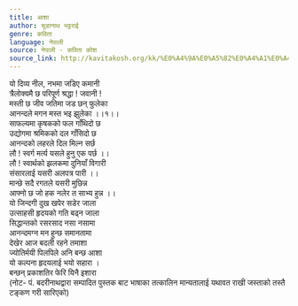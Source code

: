```yaml
---
title: आशा
author: चूडानाथ भट्टराई
genre: कविता
language: नेपाली
source: नेपाली - कविता कोश
source_link: http://kavitakosh.org/kk/%E0%A4%9A%E0%A5%82%E0%A4%A1%E0%A4%BE%E0%A4%A8%E0%A4%BE%E0%A4%A5_%E0%A4%AD%E0%A4%9F%E0%A5%8D%E0%A4%9F%E0%A4%B0%E0%A4%BE%E0%A4%88
---
```


यो दिव्य नील, नभमा जडिए कमानी  
त्रैलोक्यमै छ परिपूर्ण श्रद्धा ! जवानी !  
मस्ती छ जीव जतिमा जड छन् फुलेका  
आनन्दले मगन मस्त भइ झुलेका ।।१।।  
साफल्यमा कृषकको फल गाँथिदो छ  
उद्योगमा श्रमिकको दल गाँसिदो छ  
आनन्दको लहरले दिल मिल्न सर्छ  
लौ ! स्वर्ग मर्त्य यसले हुनु एक पर्छ ।।  
लौ ! स्वार्थको झलकमा दुनियाँ विगारी  
संसारलाई यसरी अलपत्र पारी ।।  
मान्छे सदै रगतले यसरी मुछिन्न  
आफ्नो छ जो हक नलेर त साभ्य हुन्न ।।  
यो जिन्दगी दुख खपेर सडेर जाला  
उत्साहसी हृदयको गति बढ्न जाला  
सिद्धान्तको रसरसाद नसा नसामा  
आनन्दमग्न मन हुन्छ समानतामा  
देखेर आज बदली रहने तमाशा  
ज्योतिर्मयी पिलपिले अनि बन्छ आशा  
यो कल्पना हृदयलाई भयो सहारा ।  
बन्छन् प्रकाशतिर फेरि यिनै इशारा  
(नोट- पं. बदरीनाथद्वारा सम्पादित पुस्तक बाट भाषाका तत्कालिन मान्यतालाई यथावत राखी जस्ताको तस्तै टङ्कण गरी सारिएको)

